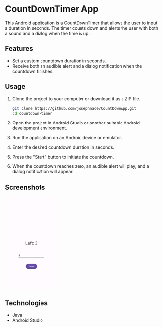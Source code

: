 # CountDownTimer App

This Android application is a CountDownTimer that allows the user to input a duration in seconds. The timer counts down and alerts the user with both a sound and a dialog when the time is up.

## Features

- Set a custom countdown duration in seconds.
- Receive both an audible alert and a dialog notification when the countdown finishes.

## Usage

1. Clone the project to your computer or download it as a ZIP file.

    ```bash
    git clone https://github.com/josephnade/CountDownApp.git
    cd countdown-timer
    ```

2. Open the project in Android Studio or another suitable Android development environment.

3. Run the application on an Android device or emulator.

4. Enter the desired countdown duration in seconds.

5. Press the "Start" button to initiate the countdown.

6. When the countdown reaches zero, an audible alert will play, and a dialog notification will appear.

## Screenshots

<img src="readme-assets/ss.png" alt="CountDownTimer App Screenshot" style="max-width: 600px; max-height: 300px;">


## Technologies

- Java
- Android Studio


